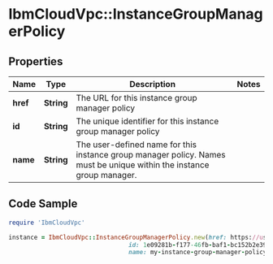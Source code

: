 # IbmCloudVpc::InstanceGroupManagerPolicy

## Properties

Name | Type | Description | Notes
------------ | ------------- | ------------- | -------------
**href** | **String** | The URL for this instance group manager policy | 
**id** | **String** | The unique identifier for this instance group manager policy | 
**name** | **String** | The user-defined name for this instance group manager policy. Names must be unique within the instance group manager. | 

## Code Sample

```ruby
require 'IbmCloudVpc'

instance = IbmCloudVpc::InstanceGroupManagerPolicy.new(href: https://us-south.iaas.cloud.ibm.com/v1/instance_groups/dd754295-e9e0-4c9d-bf6c-58fbc59e5727/managers/4c939b00-601f-11ea-bca2-000c29475bed/policies/1e09281b-f177-46fb-baf1-bc152b2e391a,
                                 id: 1e09281b-f177-46fb-baf1-bc152b2e391a,
                                 name: my-instance-group-manager-policy)
```


